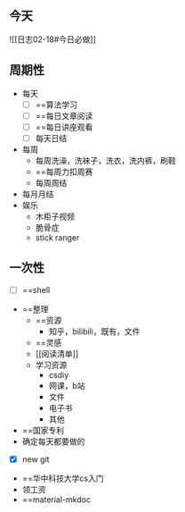 ## 今天
![[日志02-18#今日必做]]
## 周期性
 - 每天
	- [ ] ==算法学习
	- [ ] ==每日文章阅读
	- [ ] ==每日讲座观看
	- [ ] 每天日结
- 每周
	- 每周洗澡，洗袜子，洗衣，洗内裤，刷鞋
	- ==每周力扣周赛
	- 每周周结
- 每月月结
- 娱乐
	- 木柜子视频
	- 脆骨症
	- stick ranger
## 一次性

- [ ] ==shell

- ==整理
	- ==资源
		- 知乎，bilibili，既有，文件
	- ==灵感
	- [[阅读清单]]
	- 学习资源
		- csdiy
		- 网课，b站
		- 文件
		- 电子书
		- 其他
- ==国家专利
- 确定每天都要做的
- [x] new git
- ==华中科技大学cs入门
- 领工资
- ==material-mkdoc